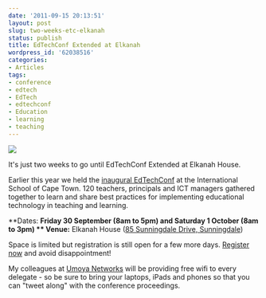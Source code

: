 ```yaml
---
date: '2011-09-15 20:13:51'
layout: post
slug: two-weeks-etc-elkanah
status: publish
title: EdTechConf Extended at Elkanah
wordpress_id: '62038516'
categories:
- Articles
tags:
- conference
- edtech
- EdTech
- edtechconf
- Education
- learning
- teaching
---
```


![](http://timkeller.me/wp-content/uploads/2011/09/ETCx-Elkanah-Logo-1024x367.png)

[](http://timk.co.za/wp-content/uploads/2011/09/ETCx-Elkanah-Logo.png)It's just two weeks to go until EdTechConf Extended at Elkanah House.

Earlier this year we held the [inaugural EdTechConf](http://timk.co.za/2011/03/23/edtechconf2011/) at the International School of Cape Town. 120 teachers, principals and ICT managers gathered together to learn and share best practices for implementing educational technology in teaching and learning.

**Dates: **Friday 30 September (8am to 5pm) and Saturday 1 October (8am to 3pm)
** Venue:** Elkanah House ([85 Sunningdale Drive, Sunningdale](http://maps.google.co.za/maps?q=85+Sunningdale+Drive,+Sunningdale&hl=en&sll=-28.45,24.7&sspn=24.514755,46.538086&vpsrc=0&t=h&z=16))

Space is limited but registration is still open for a few more days. [Register now](https://adobeformscentral.com/?f=ICVEX01l6XZboo4vdZ95Xw) and avoid disappointment!

My colleagues at [Umoya Networks](http://www.umoya.net) will be providing free wifi to every delegate - so be sure to bring your laptops, iPads and phones so that you can "tweet along" with the conference proceedings.
